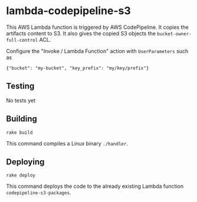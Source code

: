 # lambda-codepipeline-s3

This AWS Lambda function is triggered by AWS CodePipeline. It copies the artifacts content to S3. It
also gives the copied S3 objects the `bucket-owner-full-control` ACL.

Configure the "Invoke / Lambda Function" action with `UserParameters` such as

```
{"bucket": "my-bucket", "key_prefix": "my/key/prefix"}
```

## Testing

No tests yet

## Building

```rake build```

This command compiles a Linux binary `./handler`.

## Deploying

```rake deploy```

This command deploys the code to the already existing Lambda function `codepipeline-s3-packages`.
